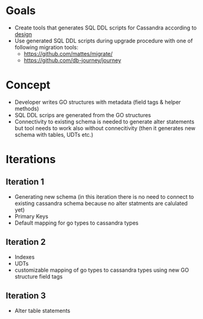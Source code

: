 # Goals
- Create tools that generates SQL DDL scripts for Cassandra according to [design](LLD.md)
- Use generated SQL DDL scripts during upgrade procedure with one of following migration tools:
  - https://github.com/mattes/migrate/
  - https://github.com/db-journey/journey


# Concept
- Developer writes GO structures with metadata (field tags & helper methods)
- SQL DDL scrips are generated from the GO structures
- Connectivity to existing schema is needed to generate alter statements but tool needs to work also without connecitivity (then it generates new schema with tables, UDTs etc.)

# Iterations

## Iteration 1
- Generating new schema (in this iteration there is no need to connect to existing cassandra schema because no alter statments are calulated yet)
- Primary Keys
- Default mapping for go types to cassandra types

## Iteration 2
- Indexes
- UDTs
- customizable mapping of go types to cassandra types using new GO structure field tags

## Iteration 3
- Alter table statements
